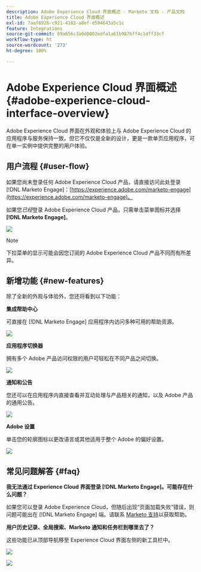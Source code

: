 ```yaml
---
description: Adobe Experience Cloud 界面概述 - Marketo 文档 - 产品文档
title: Adobe Experience Cloud 界面概述
exl-id: 7aaf6926-c921-4182-a8ef-d594643a5c1c
feature: Integrations
source-git-commit: 09a656c3a0d0002edfa1a61b987bff4c1dff33cf
workflow-type: ht
source-wordcount: '273'
ht-degree: 100%

---
```


# Adobe Experience Cloud 界面概述 {#adobe-experience-cloud-interface-overview}

Adobe Experience Cloud 界面在外观和体验上与 Adobe Experience Cloud 的应用程序与服务保持一致。但它不仅仅是全新的设计，更是一款单页应用程序，可在单一实例中提供完整的用户体验。

## 用户流程 {#user-flow}

如果您尚未登录任何 Adobe Experience Cloud 产品，请直接访问此处登录 [!DNL Marketo Engage]：[https://experience.adobe.com/marketo-engage](https://experience.adobe.com/marketo-engage)。

如果您&#x200B;_已经_&#x200B;登录 Adobe Experience Cloud 产品，只需单击菜单图标并选择 **[!DNL Marketo Engage]**。

![](assets/unified-shell-overview-1.png)

>[!NOTE]
>
>下拉菜单的显示可能会因您订阅的 Adobe Experience Cloud 产品不同而有所差异。

## 新增功能 {#new-features}

除了全新的外观与体验外，您还将看到以下功能：

**集成帮助中心**

可直接在 [!DNL Marketo Engage] 应用程序内访问多种可用的帮助资源。

![](assets/unified-shell-overview-2.png)

**应用程序切换器**

拥有多个 Adobe 产品访问权限的用户可轻松在不同产品之间切换。

![](assets/unified-shell-overview-3.png)

**通知和公告**

您还可以在应用程序内直接查看并互动处理与产品相关的通知，以及 Adobe 产品的通用公告。

![](assets/unified-shell-overview-4.png)

**Adobe 设置**

单击您的轮廓图标以更改语言或其他适用于整个 Adobe 的偏好设置。

![](assets/unified-shell-overview-5.png)

## 常见问题解答 {#faq}

**我无法通过 Experience Cloud 界面登录 [!DNL Marketo Engage]。可能存在什么问题？**

如果您可以登录 Adobe Experience Cloud，但随后出现“页面加载失败”错误，则问题可能出在 [!DNL Marketo Engage] 端。请联系 [Marketo 支持](https://nation.marketo.com/t5/support/ct-p/Support)以获取帮助。

**用户历史记录、全局搜索、Marketo 通知和任务栏到哪里去了？**

这些功能已从顶部导航移至 Experience Cloud 界面左侧的新工具栏中。

![](assets/unified-shell-overview-6.png)

![](assets/unified-shell-overview-7.png)
